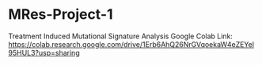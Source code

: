 # MRes-Project-1
Treatment Induced Mutational Signature Analysis
Google Colab Link: https://colab.research.google.com/drive/1Erb6AhQ26NrGVqoekaW4eZEYel95HUL3?usp=sharing

